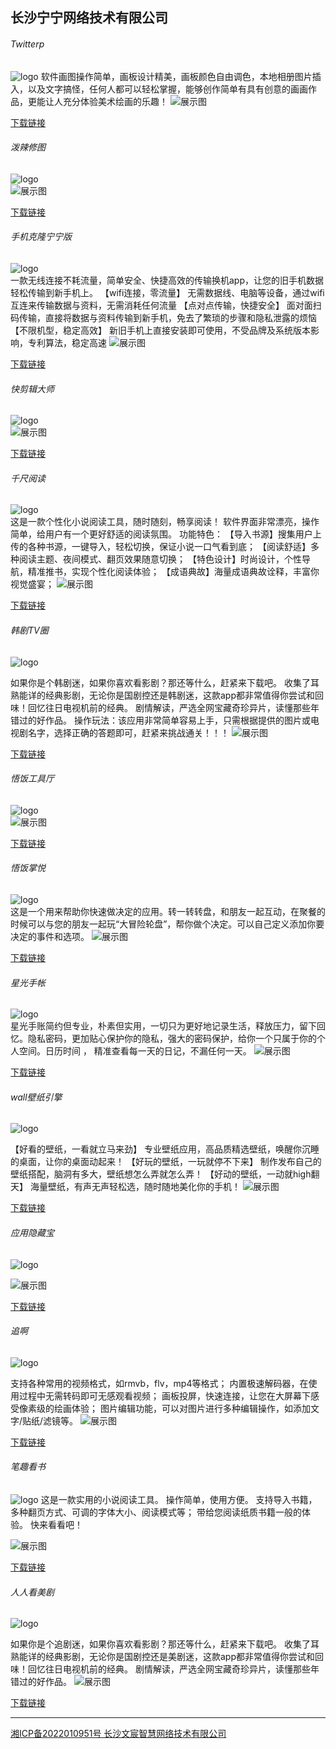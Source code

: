 ## 长沙宁宁网络技术有限公司


###### Twitterp

![logo](./logo1.png) 
软件画图操作简单，画板设计精美，画板颜色自由调色，本地相册图片插入，以及文字搞怪，任何人都可以轻松掌握，能够创作简单有具有创意的画画作品，更能让人充分体验美术绘画的乐趣！
![展示图](v1.png)


> 

[下载链接](https://pan.baidu.com/s/1FGW3MRJK0wHuv8pgQP0h1Q?pwd=kry6)


###### 泼辣修图

![logo](./logo2.png)    
![展示图](v2.png)


> 

[下载链接](https://pan.baidu.com/s/1FGW3MRJK0wHuv8pgQP0h1Q?pwd=kry6)




###### 手机克隆宁宁版

![logo](./logo3.png)   
一款无线连接不耗流量，简单安全、快捷高效的传输换机app，让您的旧手机数据轻松传输到新手机上。
【wifi连接，零流量】
无需数据线、电脑等设备，通过wifi互连来传输数据与资料，无需消耗任何流量
【点对点传输，快捷安全】
面对面扫码传输，直接将数据与资料传输到新手机，免去了繁琐的步骤和隐私泄露的烦恼
【不限机型，稳定高效】
新旧手机上直接安装即可使用，不受品牌及系统版本影响，专利算法，稳定高速
![展示图](v3.png)


> 

[下载链接](https://pan.baidu.com/s/1FGW3MRJK0wHuv8pgQP0h1Q?pwd=kry6)



###### 快剪辑大师

![logo](./logo4.png)    
![展示图](v4.png)


> 

[下载链接](https://pan.baidu.com/s/1FGW3MRJK0wHuv8pgQP0h1Q?pwd=kry6)




###### 千尺阅读

![logo](./logo5.png)  
这是一款个性化小说阅读工具，随时随刻，畅享阅读！ 软件界面非常漂亮，操作简单，给用户有一个更好舒适的阅读氛围。 功能特色： 【导入书源】搜集用户上传的各种书源，一键导入，轻松切换，保证小说一口气看到底； 【阅读舒适】多种阅读主题、夜间模式、翻页效果随意切换； 【特色设计】时尚设计，个性导航，精准推书，实现个性化阅读体验； 【成语典故】海量成语典故诠释，丰富你视觉盛宴；
![展示图](v5.png)


> 

[下载链接](https://pan.baidu.com/s/1FGW3MRJK0wHuv8pgQP0h1Q?pwd=kry6)



###### 韩剧TV圈

![logo](./logo6.png)    

如果你是个韩剧迷，如果你喜欢看影剧？那还等什么，赶紧来下载吧。 收集了耳熟能详的经典影剧，无论你是国剧控还是韩剧迷，这款app都非常值得你尝试和回味！回忆往日电视机前的经典。 剧情解读，严选全网宝藏奇珍异片，读懂那些年错过的好作品。 操作玩法：该应用非常简单容易上手，只需根据提供的图片或电视剧名字，选择正确的答题即可，赶紧来挑战通关！！！
![展示图](v6.png)


> 

[下载链接](https://pan.baidu.com/s/1FGW3MRJK0wHuv8pgQP0h1Q?pwd=kry6)


###### 悟饭工具厅

![logo](./logo7.png)    
![展示图](v7.png)


> 

[下载链接](https://pan.baidu.com/s/1FGW3MRJK0wHuv8pgQP0h1Q?pwd=kry6)




###### 悟饭掌悦

![logo](./logo8.png)   
这是一个用来帮助你快速做决定的应用。转一转转盘，和朋友一起互动，在聚餐的时候可以与您的朋友一起玩“大冒险轮盘”，帮你做个决定。可以自己定义添加你要决定的事件和选项。
![展示图](v8.png)


> 

[下载链接](https://pan.baidu.com/s/1FGW3MRJK0wHuv8pgQP0h1Q?pwd=kry6)



###### 星光手帐

![logo](./logo9.png)   
星光手账简约但专业，朴素但实用，一切只为更好地记录生活，释放压力，留下回忆。隐私密码，更加贴心保护你的隐私，强大的密码保护，给你一个只属于你的个人空间。日历时间 ， 精准查看每一天的日记，不漏任何一天。
![展示图](v9.png)


> 

[下载链接](https://pan.baidu.com/s/1FGW3MRJK0wHuv8pgQP0h1Q?pwd=kry6)



###### wall壁纸引擎

![logo](./logo10.png)  

【好看的壁纸，一看就立马来劲】 专业壁纸应用，高品质精选壁纸，唤醒你沉睡的桌面，让你的桌面动起来！ 【好玩的壁纸，一玩就停不下来】 制作发布自己的壁纸搭配，脑洞有多大，壁纸想怎么弄就怎么弄！ 【好动的壁纸，一动就high翻天】 海量壁纸，有声无声轻松选，随时随地美化你的手机！
![展示图](v10.png)


> 

[下载链接](https://pan.baidu.com/s/1FGW3MRJK0wHuv8pgQP0h1Q?pwd=kry6)





###### 应用隐藏宝

![logo](./logo11.png) 

![展示图](v11.png)


> 

[下载链接](https://pan.baidu.com/s/1FGW3MRJK0wHuv8pgQP0h1Q?pwd=kry6)



###### 追啊

![logo](./logo12.png) 

支持各种常用的视频格式，如rmvb，flv，mp4等格式； 内置极速解码器，在使用过程中无需转码即可无感观看视频； 画板投屏，快速连接，让您在大屏幕下感受像素级的绘画体验； 图片编辑功能，可以对图片进行多种编辑操作，如添加文字/贴纸/滤镜等。
![展示图](v12.png)


> 

[下载链接](https://pan.baidu.com/s/1FGW3MRJK0wHuv8pgQP0h1Q?pwd=kry6)



###### 笔趣看书

![logo](./logo13.png) 
这是一款实用的小说阅读工具。
操作简单，使用方便。
支持导入书籍，多种翻页方式、可调的字体大小、阅读模式等；
带给您阅读纸质书籍一般的体验。
快来看看吧！

![展示图](v13.png)


> 

[下载链接](https://pan.baidu.com/s/1FGW3MRJK0wHuv8pgQP0h1Q?pwd=kry6)








###### 人人看美剧

![logo](./logo14.png)   

如果你是个追剧迷，如果你喜欢看影剧？那还等什么，赶紧来下载吧。 收集了耳熟能详的经典影剧，无论你是国剧控还是美剧迷，这款app都非常值得你尝试和回味！回忆往日电视机前的经典。 剧情解读，严选全网宝藏奇珍异片，读懂那些年错过的好作品。
![展示图](v14.png)


> 

[下载链接](https://pan.baidu.com/s/1FGW3MRJK0wHuv8pgQP0h1Q?pwd=kry6)





----





[湘ICP备2022010951号 长沙文宸智慧网络技术有限公司](http://beian.miit.gov.cn/) 
